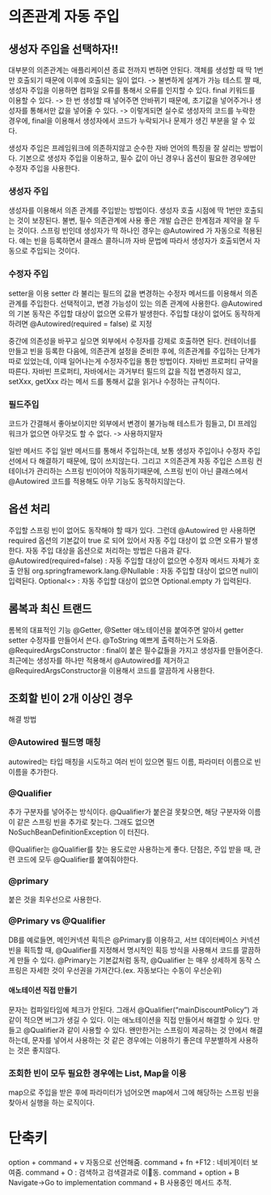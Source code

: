 # 의존관계 자동 주입
## 생성자 주입을 선택하자!!
대부분의 의존관계는 애플리케이션 종료 전까지 변하면 안된다. 
객체를 생성할 때 딱 1번만 호출되기 때문에 이후에 호출되는 일이 없다.
-> 불변하게 설계가 가능
테스트 짤 때, 생성자 주입을 이용하면 컴파일 오류를 통해서 오류를 인지할 수 있다. 
final 키워드를 이용할 수 있다. -> 한 번 생성할 때 넣어주면 안바뀌기 때문에, 초기값을 넣어주거나 생성자를 통해서만 값을 넣어줄 수 있다.
-> 이렇게되면 실수로 생성자의 코드를 누락한 경우에, final을 이용해서 생성자에서 코드가 누락되거나 문제가 생긴 부분을 알 수 있다.

생성자 주입은 프레임워크에 의존하지않고 순수한 자바 언어의 특징을 잘 살리는 방법이다. 기본으로 생성자 주입을 이용하고, 필수 값이 아닌 경우나 옵션이 필요한 경우에만 수정자 주입을 사용한다.
### 생성자 주입
생성자를 이용해서 의존 관계를 주입받는 방법이다.
생성자 호출 시점에 딱 1번만 호출되는 것이 보장된다.
불변, 필수 의존관계에 사용
좋은 개발 습관은 한계점과 제약을 잘 두는 것이다.
스프링 빈인데 생성자가 딱 하나인 경우는 @Autowired 가 자동으로 적용된다.
얘는 빈을 등록하면서 클래스 콜하니까 자바 문법에 따라서 생성자가 호출되면서 자동으로 주입되는 것이다.

### 수정자 주입
setter을 이용
setter 라 불리는 필드의 값을 변경하는 수정자 메서드를 이용해서 의존관계를 주입한다.
선택적이고, 변경 가능성이 있는 의존 관계에 사용한다. 
@Autowired 의 기본 동작은 주입할 대상이 없으면 오류가 발생한다. 주입할 대상이 없어도 동작하게 하려면 @Autowired(required = false) 로 지정 

중간에 의존성을 바꾸고 싶으면 외부에서 수정자를 강제로 호출하면 된다.
컨테이너를 만들고 빈을 등록한 다음에, 의존관계 설정을 준비한 후에, 의존관계를 주입하는 단계가 따로 있었는데, 이때 일어나는게 수정자주입을 통한 방법이다.
자바빈 프로퍼티 규약을 따른다. 
자바빈 프로퍼티, 자바에서는 과거부터 필드의 값을 직접 변경하지 않고, setXxx, getXxx 라는 메서 드를 통해서 값을 읽거나 수정하는 규칙이다.

### 필드주입
코드가 간결해서 좋아보이지만 외부에서 변경이 불가능해 테스트가 힘들고, DI 프레임워크가 없으면 아무것도 할 수 없다.
-> 사용하지말자

일반 메서드 주입
일반 메서드를 통해서 주입하는데, 보통 생성자 주입이나 수정자 주입 선에서 다 해결하기 때문에, 많이 쓰지않는다. 그리고 ㅈ의존관계 자동 주입은 스프링 컨테이너가 관리하는 스프링 빈이어야 작동하기때문에, 스프링 빈이 아닌 클래스에서 @Autowired 코드를 적용해도 아무 기능도 동작하지않는다.

## 옵션 처리
주입할 스프링 빈이 없어도 동작해야 할 때가 있다.
그런데 @Autowired 만 사용하면 required 옵션의 기본값이 true 로 되어 있어서 자동 주입 대상이 없 으면 오류가 발생한다. 
자동 주입 대상을 옵션으로 처리하는 방법은 다음과 같다.
@Autowired(required=false) : 자동 주입할 대상이 없으면 수정자 메서드 자체가 호출 안됨 
org.springframework.lang.@Nullable : 자동 주입할 대상이 없으면 null이 입력된다. 
Optional<> : 자동 주입할 대상이 없으면 Optional.empty 가 입력된다. 

## 롬복과 최신 트랜드
롬복의 대표적인 기능
@Getter, @Setter 애노테이션을 붙여주면 알아서 getter setter 수정자를 만들어서 쓴다.
@ToString 예쁘게 출력하는거 도와줌.
@RequiredArgsConstructor : final이 붙은 필수값들을 가지고 생성자를 만들어준다.
최근에는 생성자를 하나만 적용해서 @Autowired를 제거하고 @RequiredArgsConstructor을 이용해서 코드를 깔끔하게 사용한다.

## 조회할 빈이 2개 이상인 경우
해결 방법
### @Autowired 필드명 매칭
autowired는 타입 매칭을 시도하고 여러 빈이 있으면 필드 이름, 파라미터 이름으로 빈 이름을 추가한다.

### @Qualifier
추가 구분자를 넣어주는 방식이다. @Qualifier가 붙은걸 못찾으면, 해당 구분자와 이름이 같은 스프링 빈을 추가로 찾는다. 
그래도 없으면 NoSuchBeanDefinitionException 이 터진다.

@Qualifier는 @Qualifier를 찾는 용도로만 사용하는게 좋다.
단점은, 주입 받을 때, 관련 코드에 모두 @Qualifier를 붙여줘야한다.

### @primary
붙은 것을 최우선으로 사용한다.

### @Primary vs @Qualifier
DB를 예로들면, 메인커넥션 획득은 @Primary를 이용하고, 서브 데이터베이스 커넥션 빈을 획득할 때, @Qualifier를 지정해서 명시적인 획등 방식을 사용해서 코드를 깔끔하게 만들 수 있다. 
@Primary는 기본값처럼 동작, @Qualifier 는 매우 상세하게 동작
스프링은 자세한 것이 우선권을 가져간다.(ex. 자동보다는 수동이 우선순위)

#### 애노테이션 직접 만들기
문자는 컴파일타임에 체크가 안된다. 그래서 @Qualifier(“mainDiscountPolicy”) 과 같이 적으면 버그가 생길 수 있다. 이는 애노테이션을 직접 만들어서 해결할 수 있다.
만들고 @Qualifier과 같이 사용할 수 있다. 왠만한거는 스프링이 제공하는 것 안에서 해결하는데, 문자를 넣어서 사용하는 것 같은 경우에는 이용하기 좋은데 무분별하게 사용하는 것은 좋지않다.
### 조회한 빈이 모두 필요한 경우에는 List, Map을 이용
map으로 주입을 받은 후에 파라미터가 넘어오면 map에서 그에 해당하는 스프링 빈을 찾아서 실행을 하는 로직이다.


# 단축키
option + command + v  자동으로 선언해줌.
command + fn +F12 : 네비게이터 보여줌.
command + O : 검색하고 검색결과로 이동.
command + option + B Navigate->Go to implementation
command + B 사용중인 메서드 추적.
